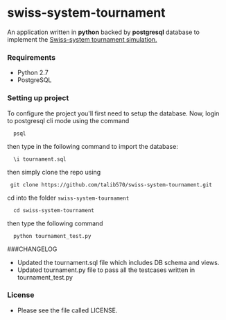 # swiss-system-tournament
An application written in **python** backed by **postgresql** database to implement the [Swiss-system tournament simulation.](https://en.wikipedia.org/wiki/Swiss-system_tournament)

### Requirements
 - Python 2.7
 - PostgreSQL

### Setting up project
To configure the project you'll first need to setup the database.
Now, login to postgresql cli mode using the command
```
  psql
```
then type in the following command to import the database:
```
  \i tournament.sql
```
then simply clone the repo using
```
 git clone https://github.com/talib570/swiss-system-tournament.git
```
cd into the folder `swiss-system-tournament`
```
  cd swiss-system-tournament
```
then type the following command
```
  python tournament_test.py
```

###CHANGELOG
 - Updated the tournament.sql file which includes DB schema and views.
 - Updated tournament.py file to pass all the testcases written in tournament_test.py

### License
 - Please see the file called LICENSE.